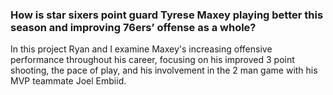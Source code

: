 ### How is star sixers point guard Tyrese Maxey playing better this season and improving 76ers’ offense as a whole?
In this project Ryan and I examine Maxey's increasing offensive performance throughout his career, focusing on his improved 3 point shooting, the pace of play, and his involvement in the 2 man game with his MVP teammate Joel Embiid.

